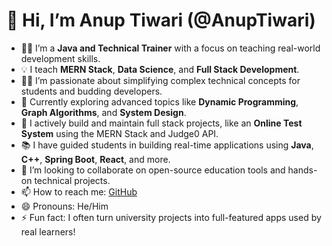 # 👋 Hi, I’m Anup Tiwari (@AnupTiwari)

- 👨‍🏫 I’m a **Java and Technical Trainer** with a focus on teaching real-world development skills.
- 💡 I teach **MERN Stack**, **Data Science**, and **Full Stack Development**.
- 👨‍💻 I’m passionate about simplifying complex technical concepts for students and budding developers.
- 🧠 Currently exploring advanced topics like **Dynamic Programming**, **Graph Algorithms**, and **System Design**.
- 💼 I actively build and maintain full stack projects, like an **Online Test System** using the MERN Stack and Judge0 API.
- 📚 I have guided students in building real-time applications using **Java**, **C++**, **Spring Boot**, **React**, and more.
- 🤝 I’m looking to collaborate on open-source education tools and hands-on technical projects.
- 📫 How to reach me: [GitHub](https://github.com/AnupTiwari-design)
- 😄 Pronouns: He/Him
- ⚡ Fun fact: I often turn university projects into full-featured apps used by real learners!

<!---
AnupTiwari-design/AnupTiwari-design is a ✨ special ✨ repository because its `README.md` (this file) appears on your GitHub profile.
You can click the Preview link to take a look at your changes.
--->
